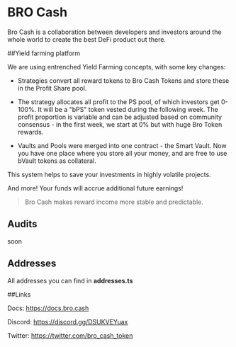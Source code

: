 # BRO Cash

Bro Cash is a collaboration between developers and investors around the whole world 
to create the best DeFi product out there.

##Yield farming platform

We are using entrenched Yield Farming concepts, with some key changes:

- Strategies convert all reward tokens to Bro Cash Tokens and store these in the Profit Share pool.


- The strategy allocates all profit to the PS pool, of which investors get 0-100%. It will be a "bPS" token vested during the following week. The profit proportion is variable and can be adjusted based on community consensus - in the first week, we start at 0% but with huge Bro Token rewards.


- Vaults and Pools were merged into one contract - the Smart Vault. Now you have one place where you store all your money, and are free to use bVault tokens as collateral.

This system helps to save your investments in highly volatile projects.

And more! Your funds will accrue additional future earnings!

>Bro Cash makes reward income more stable and predictable.

## Audits

soon 

## Addresses

All addresses you can find in **addresses.ts**

##Links

Docs: https://docs.bro.cash

Discord: https://discord.gg/DSUKVEYuax

Twitter: https://twitter.com/bro_cash_token
